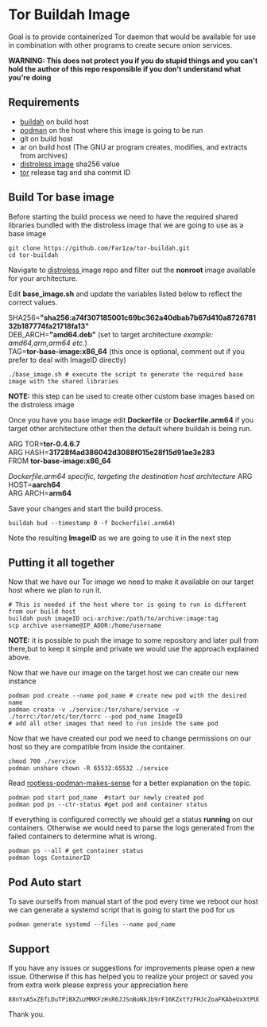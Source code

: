 #  Tor Buildah Image
Goal is to provide containerized Tor daemon that would be available for use in combination with other programs to create secure onion services.

**WARNING: This does not protect you if you do stupid things and you can't hold the author of this repo responsible if you don't understand what you're doing**
## Requirements 

- [buildah](https://github.com/containers/buildah/blob/main/install.md) on build host
- [podman](https://podman.io/getting-started/installation#linux-distributions) on the host where this image is going to be run
- git on build host
- ar   on build host (The GNU ar program creates, modifies, and extracts from archives)
- [distroless image](https://console.cloud.google.com/gcr/images/distroless/global/base) sha256 value
- [tor](https://github.com/torproject/tor/releases) release tag and sha commit ID

## Build Tor base image
Before starting the build process we need to have the required shared libraries bundled with the distroless image that we are going to use as a base image

```
git clone https://github.com/Far1za/tor-buildah.git
cd tor-buildah
```

Navigate to [distroless ](https://console.cloud.google.com/gcr/images/distroless/global/base) image repo and filter out the **nonroot** image available for your architecture.

Edit **base_image.sh** and update the variables listed below to reflect the correct values.

SHA256=**"sha256:a74f307185001c69bc362a40dbab7b67d410a872678132b187774fa21718fa13"**  
DEB_ARCH=**"amd64.deb"** (set to target architecture *example: amd64,arm,arm64 etc.*)  
TAG=**tor-base-image:x86_64** (this once is optional, comment out if you prefer to deal with ImageID directly)

	./base_image.sh # execute the script to generate the required base image with the shared libraries

**NOTE:** this step can be used to create other custom base images based on the distroless image

Once you have you base image edit **Dockerfile** or **Dockerfile.arm64** if you target other architecture other then the default where buildah is being run.

ARG TOR=**tor-0.4.6.7**  
ARG HASH=**31728f4ad386042d3088f015e28f15d91ae3e283**  
FROM **tor-base-image:x86_64**

*Dockerfile.arm64 specific, targeting the destination host architecture*
ARG HOST=**aarch64**  
ARG ARCH=**arm64**

Save your changes and start the build process.

	buildah bud --timestamp 0 -f Dockerfile(.arm64)
	
Note the resulting **ImageID** as we are going to use it in the next step

## Putting it all together

Now that we have our Tor image we need to make it available on our target host where we plan to run it.

```
# This is needed if the host where tor is going to run is different from our build host
buildah push imageID oci-archive:/path/to/archive:image:tag
scp archive username@IP_ADDR:/home/username
```

**NOTE:** it is possible to push the image to some repository and later pull from there,but to keep it simple and private we would use the approach explained above.

Now that we have our image on the target host we can create our new instance

```
podman pod create --name pod_name # create new pod with the desired name
podman create -v ./service:/tor/share/service -v ./torrc:/tor/etc/tor/torrc --pod pod_name ImageID
# add all other images that need to run inside the same pod
```

Now that we have created our pod we need to change permissions on our host so they are compatible from inside the container. 
```
chmod 700 ./service
podman unshare chown -R 65532:65532 ./service
```
Read [rootless-podman-makes-sense](https://www.redhat.com/sysadmin/rootless-podman-makes-sense) for a better explanation on the topic.

```
podman pod start pod_name  #start our newly created pod
podman pod ps --ctr-status #get pod and container status
```

If everything is configured correctly we should get a status **running** on our containers. 
Otherwise we would need to parse the logs generated from the failed containers to determine what is wrong.

```
podman ps --all # get container status
podman logs ContainerID
```
## Pod Auto start

To save ourselfs from manual start of the pod every time we reboot our host we can generate a systemd script that is going to start the pod for us

	podman generate systemd --files --name pod_name

## Support

If you have any issues or suggestions for improvements please open a new issue.
Otherwise if this has helped you to realize your project or saved you from extra work please express your appreciation here

	88nYxA5xZEfLDuTPiBXZuzMRKFzHsR6JJSnBoNkJb9rF16KZxtYzFHJcZoaFKAbeUxXtPUQgjZ6zj7y5WBiP5c8vCXP5r8N

Thank you.
